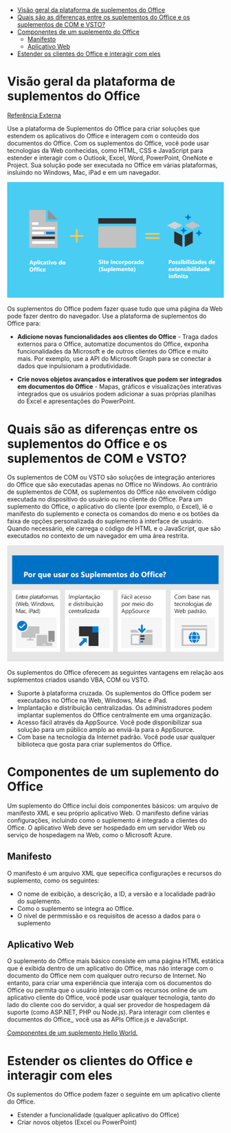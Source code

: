 - [Visão geral da plataforma de suplementos do Office](#visão-geral-da-plataforma-de-suplementos-do-office)
- [Quais são as diferenças entre os suplementos do Office e os suplementos de COM e VSTO?](#quais-são-as-diferenças-entre-os-suplementos-do-office-e-os-suplementos-de-com-e-vsto)
- [Componentes de um suplemento do Office](#componentes-de-um-suplemento-do-office)
	- [Manifesto](#manifesto)
	- [Aplicativo Web](#aplicativo-web)
- [Estender os clientes do Office e interagir com eles](#estender-os-clientes-do-office-e-interagir-com-eles)

# Visão geral da plataforma de suplementos do Office

[Referência Externa](https://learn.microsoft.com/pt-br/office/dev/add-ins/overview/office-add-ins)

Use a plataforma de Suplementos do Office para criar soluções que estendem os aplicativos do Office e interagem com o conteúdo dos documentos do Office. Com os suplementos do Office, você pode usar tecnologias da Web conhecidas, como HTML, CSS e JavaScript para estender e interagir com o Outlook, Excel, Word, PowerPoint, OneNote e Project. Sua solução pode ser executada no Office em várias plataformas, insluindo no Windows, Mac, iPad e em um navegador.

![O aplicativo do Office mais um site inserido (suplemento) tornam infinitas as possibilidades de extensibilidade.](../assets/images/addins-overview.png)

Os suplementos do Office podem fazer quase tudo que uma página da Web pode fazer dentro do navegador. Use a plataforma de suplementos do Office para:

- **Adicione novas funcionalidades aos clientes do Office** - Traga dados externos para o Office, automatize documentos do Office, exponha funcionalidades da Microsoft e de outros clientes do Office e muito mais. Por exemplo, use a API do Microsoft Graph para se conectar a dados que inpulsionam a produtividade.

- **Crie novos objetos avançados e interativos que podem ser integrados em documentos do Office** - Mapas, gráficos e visualizações interativas integrados que os usuários podem adicionar a suas próprias planilhas do Excel e apresentações do PowerPoint.

# Quais são as diferenças entre os suplementos do Office e os suplementos de COM e VSTO?

Os suplementos de COM ou VSTO são soluções de integração anteriores do Office que são executadas apenas no Office no Windows. Ao contrário de suplementos de COM, os suplementos do Office não envolvem código executada no dispositivo do usuário ou no cliente do Office. Para um suplemento do Office, o aplicativo do cliente (por exemplo, o Excel), lê o manifesto do suplemento e conecta os comandos do meno e os botões da faixa de opções personalizada do suplemento à interface de usuário. Quando necessário, ele carrega o código de HTML e o JavaScript, que são executados no contexto de um navegador em uma área restrita.

![Os motivos para usar os Suplementos do Office: multiplataforma, implantação centralizada, acesso fácil por meio do AppSource e baseado em tecnologias Web padrão.](../assets/images/why.png)

Os suplementos do Office oferecem as seguintes vantagens em relação aos suplementos criados usando VBA, COM ou VSTO.

- Suporte à plataforma cruzada. Os suplementos do Office podem ser executados no Office na Web, Windows, Mac e iPad.
- Implantação e distribuição centralizadas. Os administradores podem implantar suplementos do Office centralmente em uma organização.
- Acesso fácil através da AppSource. Você pode disponibilizar sua solução para um público amplo ao enviá-la para o AppSource.
- Com base na tecnologia da Internet padrão. Você pode usar qualquer biblioteca que gosta para criar suplementos do Office.

# Componentes de um suplemento do Office

Um suplemento do Office inclui dois componentes básicos: um arquivo de manifesto XML e seu próprio aplicativo Web. O manifesto define várias configurações, incluindo como o suplemento é integrado a clientes do Office. O aplicativo Web deve ser hospedado em um servidor Web ou serviço de hospedagem na Web, como o Microsoft Azure.

## Manifesto

O manifesto é um arquivo XML que sepecifica configurações e recursos do suplemento, como os seguintes:

- O nome de exibição, a descrição, a ID, a versão e a localidade padrão do suplemento.
- Como o suplemento se integra ao Office.
- O nível de permmissão e os requisitos de acesso a dados para o suplemento

## Aplicativo Web

O suplemento do Office mais básico consiste em uma página HTML estática que é exibida dentro de um aplicativo do Office, mas não interage com o documento do Office nem com qualquer outro recurso de Internet. No entanto, para criar uma experiência que interaja com os documentos do Office ou permita que o usuário interaja com os recursos online de um aplicativo cliente do Office, você pode usar qualquer tecnologia, tanto do lado do cliente coo do servidor, a qual ser provedor de hospedagem dá suporte (como ASP.NET, PHP ou Node.js). Para interagir com clientes e documentos do Office,, você usa as APIs Office.js e JavaScript.

[Componentes de um suplemento Hello World.](../assets/images/about-addins-componentshelloworldoffice.png)

# Estender os clientes do Office e interagir com eles

Os suplementos do Office podem fazer o seguinte em um aplicativo cliente do Office.

- Estender a funcionalidade (qualquer aplicativo do Office)
- Criar novos objetos (Excel ou PowerPoint)